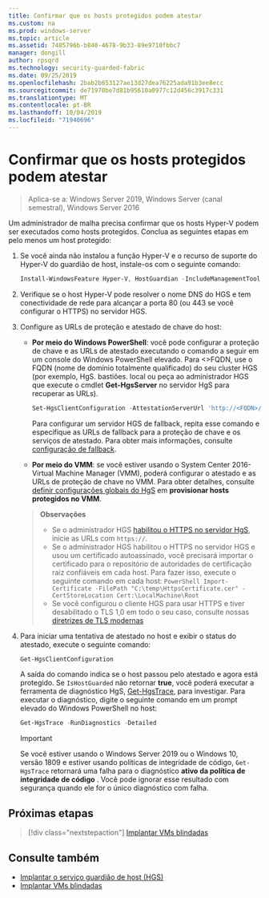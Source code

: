 ```yaml
---
title: Confirmar que os hosts protegidos podem atestar
ms.custom: na
ms.prod: windows-server
ms.topic: article
ms.assetid: 7485796b-b840-4678-9b33-89e9710fbbc7
manager: dongill
author: rpsqrd
ms.technology: security-guarded-fabric
ms.date: 09/25/2019
ms.openlocfilehash: 2bab2b653127ae13d27dea76225ada91b3ee8ecc
ms.sourcegitcommit: de71970be7d81b95610a0977c12d456c3917c331
ms.translationtype: MT
ms.contentlocale: pt-BR
ms.lasthandoff: 10/04/2019
ms.locfileid: "71940696"
---
```

# <a name="confirm-guarded-hosts-can-attest"></a>Confirmar que os hosts protegidos podem atestar

>Aplica-se a: Windows Server 2019, Windows Server (canal semestral), Windows Server 2016

Um administrador de malha precisa confirmar que os hosts Hyper-V podem ser executados como hosts protegidos. Conclua as seguintes etapas em pelo menos um host protegido:

1. Se você ainda não instalou a função Hyper-V e o recurso de suporte do Hyper-V do guardião de host, instale-os com o seguinte comando:

    ```powershell
    Install-WindowsFeature Hyper-V, HostGuardian -IncludeManagementTools -Restart
    ```

2. Verifique se o host Hyper-V pode resolver o nome DNS do HGS e tem conectividade de rede para alcançar a porta 80 (ou 443 se você configurar o HTTPS) no servidor HGS.

3. Configure as URLs de proteção e atestado de chave do host:

    - **Por meio do Windows PowerShell**: você pode configurar a proteção de chave e as URLs de atestado executando o comando a seguir em um console do Windows PowerShell elevado. Para &lt;&gt;FQDN, use o FQDN (nome de domínio totalmente qualificado) do seu cluster HGS (por exemplo, HgS. bastiões. local ou peça ao administrador HGS que execute o cmdlet **Get-HgsServer** no servidor HgS para recuperar as URLs).

        ```PowerShell
        Set-HgsClientConfiguration -AttestationServerUrl 'http://<FQDN>/Attestation' -KeyProtectionServerUrl 'http://<FQDN>/KeyProtection'
         ```

        Para configurar um servidor HGS de fallback, repita esse comando e especifique as URLs de fallback para a proteção de chave e os serviços de atestado. Para obter mais informações, consulte [configuração de fallback](guarded-fabric-manage-branch-office.md#fallback-configuration).

    - **Por meio do VMM**: se você estiver usando o System Center 2016-Virtual Machine Manager (VMM), poderá configurar o atestado e as URLs de proteção de chave no VMM. Para obter detalhes, consulte [definir configurações globais do HgS](https://technet.microsoft.com/system-center-docs/vmm/scenario/guarded-hosts#configure-global-hgs-settings) em **provisionar hosts protegidos no VMM**.

    >**Observações**
    > - Se o administrador HGS [habilitou o HTTPS no servidor HgS](guarded-fabric-configure-hgs-https.md), inicie as URLs com `https://`.
    > - Se o administrador HGS habilitou o HTTPS no servidor HGS e usou um certificado autoassinado, você precisará importar o certificado para o repositório de autoridades de certificação raiz confiáveis em cada host. Para fazer isso, execute o seguinte comando em cada host:
       ```PowerShell
       Import-Certificate -FilePath "C:\temp\HttpsCertificate.cer" -CertStoreLocation Cert:\LocalMachine\Root
       ```
    > - Se você configurou o cliente HGS para usar HTTPS e tiver desabilitado o TLS 1,0 em todo o seu caso, consulte nossas [diretrizes de TLS modernas](guarded-fabric-troubleshoot-hosts.md#modern-tls)

4. Para iniciar uma tentativa de atestado no host e exibir o status do atestado, execute o seguinte comando:

    ```powershell
    Get-HgsClientConfiguration
    ```

    A saída do comando indica se o host passou pelo atestado e agora está protegido. Se `IsHostGuarded` não retornar **true**, você poderá executar a ferramenta de diagnóstico HgS, [Get-HgsTrace](https://technet.microsoft.com/library/mt718831.aspx), para investigar. Para executar o diagnóstico, digite o seguinte comando em um prompt elevado do Windows PowerShell no host:

    ```powershell
    Get-HgsTrace -RunDiagnostics -Detailed
    ```

    > [!IMPORTANT]
    > Se você estiver usando o Windows Server 2019 ou o Windows 10, versão 1809 e estiver usando políticas de integridade de código, `Get-HgsTrace` retornará uma falha para o diagnóstico **ativo da política de integridade de código** .
    > Você pode ignorar esse resultado com segurança quando ele for o único diagnóstico com falha.

## <a name="next-step"></a>Próximas etapas

> [!div class="nextstepaction"]
> [Implantar VMs blindadas](guarded-fabric-configuration-scenarios-for-shielded-vms-overview.md)

## <a name="see-also"></a>Consulte também

- [Implantar o serviço guardião de host (HGS)](guarded-fabric-deploying-hgs-overview.md)
- [Implantar VMs blindadas](guarded-fabric-configuration-scenarios-for-shielded-vms-overview.md)
